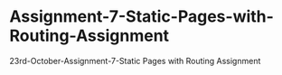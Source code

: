 # Assignment-7-Static-Pages-with-Routing-Assignment
23rd-October-Assignment-7-Static Pages with Routing Assignment
